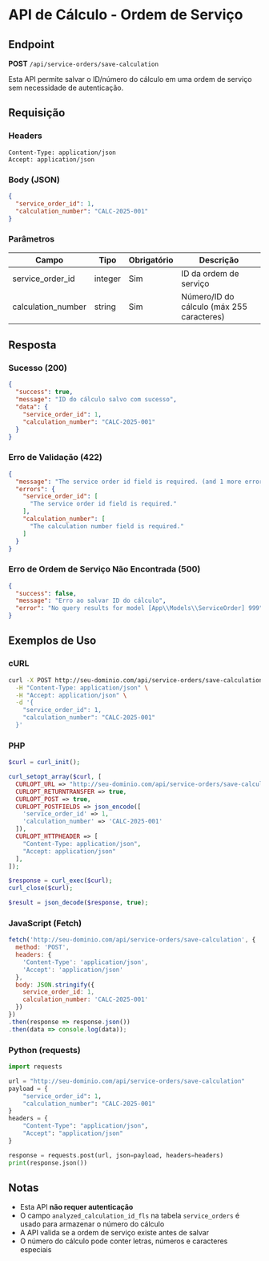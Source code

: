 # API de Cálculo - Ordem de Serviço

## Endpoint

**POST** `/api/service-orders/save-calculation`

Esta API permite salvar o ID/número do cálculo em uma ordem de serviço sem necessidade de autenticação.

## Requisição

### Headers
```
Content-Type: application/json
Accept: application/json
```

### Body (JSON)
```json
{
  "service_order_id": 1,
  "calculation_number": "CALC-2025-001"
}
```

### Parâmetros

| Campo | Tipo | Obrigatório | Descrição |
|-------|------|-------------|-----------|
| service_order_id | integer | Sim | ID da ordem de serviço |
| calculation_number | string | Sim | Número/ID do cálculo (máx 255 caracteres) |

## Resposta

### Sucesso (200)
```json
{
  "success": true,
  "message": "ID do cálculo salvo com sucesso",
  "data": {
    "service_order_id": 1,
    "calculation_number": "CALC-2025-001"
  }
}
```

### Erro de Validação (422)
```json
{
  "message": "The service order id field is required. (and 1 more error)",
  "errors": {
    "service_order_id": [
      "The service order id field is required."
    ],
    "calculation_number": [
      "The calculation number field is required."
    ]
  }
}
```

### Erro de Ordem de Serviço Não Encontrada (500)
```json
{
  "success": false,
  "message": "Erro ao salvar ID do cálculo",
  "error": "No query results for model [App\\Models\\ServiceOrder] 999"
}
```

## Exemplos de Uso

### cURL
```bash
curl -X POST http://seu-dominio.com/api/service-orders/save-calculation \
  -H "Content-Type: application/json" \
  -H "Accept: application/json" \
  -d '{
    "service_order_id": 1,
    "calculation_number": "CALC-2025-001"
  }'
```

### PHP
```php
$curl = curl_init();

curl_setopt_array($curl, [
  CURLOPT_URL => "http://seu-dominio.com/api/service-orders/save-calculation",
  CURLOPT_RETURNTRANSFER => true,
  CURLOPT_POST => true,
  CURLOPT_POSTFIELDS => json_encode([
    'service_order_id' => 1,
    'calculation_number' => 'CALC-2025-001'
  ]),
  CURLOPT_HTTPHEADER => [
    "Content-Type: application/json",
    "Accept: application/json"
  ],
]);

$response = curl_exec($curl);
curl_close($curl);

$result = json_decode($response, true);
```

### JavaScript (Fetch)
```javascript
fetch('http://seu-dominio.com/api/service-orders/save-calculation', {
  method: 'POST',
  headers: {
    'Content-Type': 'application/json',
    'Accept': 'application/json'
  },
  body: JSON.stringify({
    service_order_id: 1,
    calculation_number: 'CALC-2025-001'
  })
})
.then(response => response.json())
.then(data => console.log(data));
```

### Python (requests)
```python
import requests

url = "http://seu-dominio.com/api/service-orders/save-calculation"
payload = {
    "service_order_id": 1,
    "calculation_number": "CALC-2025-001"
}
headers = {
    "Content-Type": "application/json",
    "Accept": "application/json"
}

response = requests.post(url, json=payload, headers=headers)
print(response.json())
```

## Notas

- Esta API **não requer autenticação**
- O campo `analyzed_calculation_id_fls` na tabela `service_orders` é usado para armazenar o número do cálculo
- A API valida se a ordem de serviço existe antes de salvar
- O número do cálculo pode conter letras, números e caracteres especiais
